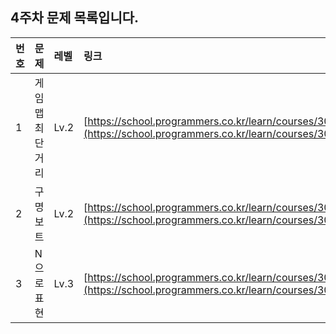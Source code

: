 ## 4주차 문제 목록입니다.

|번호|문제|레벨|링크|
|:---|:--|:---|:---|
|1|게임 맵 최단거리|Lv.2|[https://school.programmers.co.kr/learn/courses/30/lessons/1844](https://school.programmers.co.kr/learn/courses/30/lessons/1844)|
|2|구명 보트|Lv.2|[https://school.programmers.co.kr/learn/courses/30/lessons/42885](https://school.programmers.co.kr/learn/courses/30/lessons/42885)|
|3|N으로 표현|Lv.3|[https://school.programmers.co.kr/learn/courses/30/lessons/42895](https://school.programmers.co.kr/learn/courses/30/lessons/42895)|
